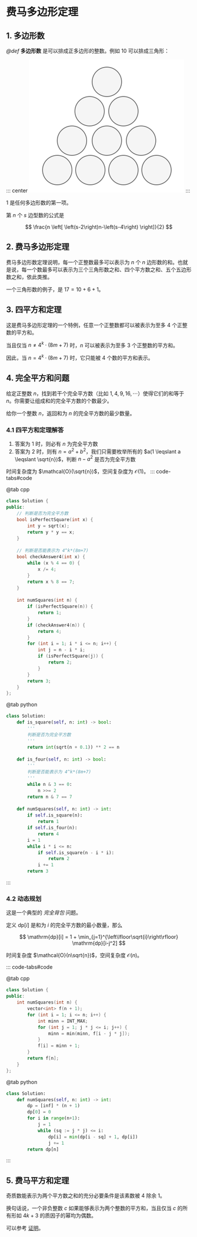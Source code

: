 # 费马多边形定理

## 1. 多边形数

*@def* **多边形数** 是可以排成正多边形的整数。例如 $10$ 可以排成三角形：

::: center
![](./images/triangle-number.svg)
:::

$1$ 是任何多边形数的第一项。

第 $n$ 个 $s$ 边型数的公式是

$$
\frac{n \left[
    \left(s-2\right)n-\left(s-4\right)
\right]}{2}
$$

## 2. 费马多边形定理

费马多边形数定理说明，每一个正整数最多可以表示为 $n$ 个 $n$ 边形数的和。也就是说，每一个数最多可以表示为三个三角形数之和、四个平方数之和、五个五边形数之和，依此类推。

一个三角形数的例子，是 $17 = 10 + 6 + 1$。

## 3. 四平方和定理

这是费马多边形定理的一个特例，任意一个正整数都可以被表示为至多 $4$ 个正整数的平方和。

当且仅当 $n \neq 4^k \cdot \left(8m + 7\right)$ 时，$n$ 可以被表示为至多 $3$ 个正整数的平方和。

因此，当 $n = 4^k \cdot \left(8m + 7\right)$ 时，它只能被 $4$ 个数的平方和表示。

## 4. 完全平方和问题

给定正整数 $n$，找到若干个完全平方数（比如 $1,\,4,\,9,\,16,\,\cdots$）使得它们的和等于 $n$。你需要让组成和的完全平方数的个数最少。

给你一个整数 $n$，返回和为 $n$ 的完全平方数的最少数量。

### 4.1 四平方和定理解答

1. 答案为 $1$ 时，则必有 $n$ 为完全平方数
2. 答案为 $2$ 时，则有 $n=a^2+b^2$，我们只需要枚举所有的 $a(1 \leqslant a \leqslant \sqrt{n})$，判断 $n-a^2$ 是否为完全平方数

时间复杂度为 $\mathcal{O}(\sqrt{n})$，空间复杂度为 $\mathcal{O}(1)$。
::: code-tabs#code

@tab cpp

```cpp
class Solution {
public:
    // 判断是否为完全平方数
    bool isPerfectSquare(int x) {
        int y = sqrt(x);
        return y * y == x;
    }

    // 判断是否能表示为 4^k*(8m+7)
    bool checkAnswer4(int x) {
        while (x % 4 == 0) {
            x /= 4;
        }
        return x % 8 == 7;
    }

    int numSquares(int n) {
        if (isPerfectSquare(n)) {
            return 1;
        }
        if (checkAnswer4(n)) {
            return 4;
        }
        for (int i = 1; i * i <= n; i++) {
            int j = n - i * i;
            if (isPerfectSquare(j)) {
                return 2;
            }
        }
        return 3;
    }
};
```

@tab python

```python
class Solution:
    def is_square(self, n: int) -> bool:
        '''
        判断是否为完全平方数
        '''
        return int(sqrt(n + 0.1)) ** 2 == n

    def is_four(self, n: int) -> bool:
        '''
        判断是否能表示为 4^k*(8m+7)
        '''
        while n & 3 == 0:
            n >>= 2
        return n & 7 == 7

    def numSquares(self, n: int) -> int:
        if self.is_square(n):
            return 1
        if self.is_four(n):
            return 4
        i = 1
        while i * i <= n:
            if self.is_square(n - i * i):
                return 2
            i += 1
        return 3
```

:::

### 4.2 动态规划

这是一个典型的 *完全背包* 问题。

定义 $\mathrm{dp}[i]$ 是和为 $i$ 的完全平方数的最小数量，那么

$$
\mathrm{dp}[i] = 1 + \min_{j=1}^{\left\lfloor\sqrt{i}\right\rfloor} \mathrm{dp}[i-j^2]
$$

时间复杂度 $\mathcal{O}(n\sqrt{n})$，空间复杂度 $\mathcal{O}(n)$。

::: code-tabs#code

@tab cpp

```cpp
class Solution {
public:
    int numSquares(int n) {
        vector<int> f(n + 1);
        for (int i = 1; i <= n; i++) {
            int minn = INT_MAX;
            for (int j = 1; j * j <= i; j++) {
                minn = min(minn, f[i - j * j]);
            }
            f[i] = minn + 1;
        }
        return f[n];
    }
};
```

@tab python

```python
class Solution:
    def numSquares(self, n: int) -> int:
        dp = [inf] * (n + 1)
        dp[0] = 0
        for i in range(n+1):
            j = 1
            while (sq := j * j) <= i:
                dp[i] = min(dp[i - sq] + 1, dp[i])
                j += 1
        return dp[n]
```

:::

## 5. 费马平方和定理

奇质数能表示为两个平方数之和的充分必要条件是该素数被 $4$ 除余 $1$。

换句话说，一个非负整数 $c$ 如果能够表示为两个整数的平方和，当且仅当 $c$ 的所有形如 $4k + 3$ 的质因子的幂均为偶数。

可以参考 [证明](https://wstein.org/edu/124/lectures/lecture21/lecture21/node2.html)。

